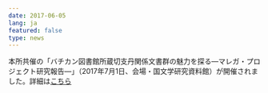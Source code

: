 ```yaml
---
date: 2017-06-05
lang: ja
featured: false
type: news
---
```

本所共催の「バチカン図書館所蔵切支丹関係文書群の魅力を探る―マレガ・プロジェクト研究報告―」（2017年7月1日、会場・国文学研究資料館）が開催されました。詳細は<a href="https://www.nijl.ac.jp/pages/research/images-marega/vatican_B2_ol.pdf" target="_blank">こちら</a>
